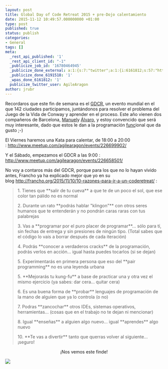 ```yaml
---
layout: post
title: Global Day of Code Retreat 2015 + pre-Dojo calentamiento
date: 2015-11-12 10:49:57.000000000 +01:00
type: post
published: true
status: publish
categories:
- General
tags: []
meta:
  _rest_api_published: '1'
  _rest_api_client_id: "-1"
  _publicize_job_id: '16780464945'
  _publicize_done_external: a:1:{s:7:"twitter";a:1:{i:6161812;s:57:"https://twitter.com/AgileAragon/status/664741928391471104";}}
  _publicize_done_6191518: '1'
  _wpas_done_6161812: '1'
  publicize_twitter_user: AgileAragon
author: jrubr
---
```

Recordaros que este fin de semana es el
[GDCR](http://globalday.coderetreat.org/), un evento mundial en el que
142 ciudades participamos, juntándonos para resolver el problema del
Juego de la Vida de Conway y aprender en el proceso. Este año vienen dos
compañeros de Barcelona, [Manuel](https://twitter.com/trikitrok)y
[Álvaro](https://twitter.com/alvarobiz), y estoy convencido que será muy
interesante, dado que estos le dan a la programación
[func](https://es.wikipedia.org/wiki/Programaci%C3%B3n_funcional)ional
que da gusto ;-)

<div>

</div>

<div>

El Viernes haremos una Kata para calentar, de 18:00 a 20:00
: <http://www.meetup.com/agilearagon/events/226699902/>

</div>

<div>

Y el Sábado, empezamos el GDCR a las 9:00 :
<http://www.meetup.com/agilearagon/events/226658501/>

</div>

<div>

</div>

<div>

No voy a contaros más del GDCR, porque para los que no lo hayan vivido
antes, Francho ya ha explicado mejor que yo en su
blog <http://francho.org/2015/11/10/10-razones-para-ir-a-un-coderetreat/>
:

</div>

<div>

</div>

<div>

> <div>
>
> <div>
>
> 1\. Tienes que \*\*salir de tu cueva\*\* a que te de un poco el sol, que
> ese color tan pálido no es normal
>
> </div>
>
> <div>
>
> 2\. Durante un rato \*\*podrás hablar "klingon"\*\* con otros seres
> humanos que te entenderán y no pondrán caras raras con tus palabrejas
>
> </div>
>
> <div>
>
> 3\. Vas a \*\*programar por el puro placer de programar\*\*... sólo para
> tí, sin fechas de entrega y sin presiones de ningún tipo. (Total sabes
> que el código lo vais a borrar después de cada iteración)
>
> </div>
>
> <div>
>
> 4\. Podrás \*\*conocer a verdaderos cracks\*\* de la programación, podrás
> verlos en acción... igual hasta puedes tocarlos (si se dejan)
>
> </div>
>
> <div>
>
> 5\. Experimentarás en primera persona que eso del \*\*pair
> programming\*\* no es una leyenda urbana
>
> </div>
>
> <div>
>
> 5\. \*\*Mejorarás tu kung-fu\*\* a base de practicar una y otra vez el
> mismo ejercicio (ya sabes: dar cera... quitar cera)
>
> </div>
>
> <div>
>
> 6\. Es una buena forma de \*\*probar\*\* lenguajes de programación de la
> mano de alguien que ya lo controla (o no)
>
> </div>
>
> <div>
>
> 7\. Podras \*\*zancochar\*\* otros IDEs, sistemas operativos,
> herramientas... (cosas que en el trabajo no te dejan ni mencionar)
>
> </div>
>
> <div>
>
> 8\. Igual \*\*enseñas\*\* a alguien algo nuevo... igual \*\*aprendes\*\*
> algo nuevo
>
> </div>
>
> <div>
>
> 10\. \*\*Te vas a divertir\*\* tanto que querras volver al siguiente...
> ¡seguro!
>
> </div>
>
> </div>

<div>

</div>

<div>

</div>

<div style="text-align:center;">

¡Nos vemos este finde!

</div>

<div style="text-align:center;">

</div>

</div>

<div>

![]({{site.baseurl}}/img/posts/Gospers_glider_gun.gif)

</div>
